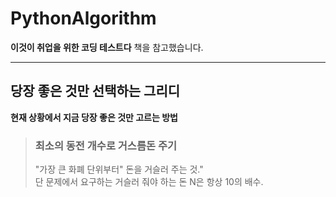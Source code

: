 # PythonAlgorithm

**이것이 취업을 위한 코딩 테스트다** 책을 참고했습니다.
******
<h2>당장 좋은 것만 선택하는 그리디</h2>

**현재 상황에서 지금 당장 좋은 것만 고르는 방법**

> **<h3>최소의 동전 개수로 거스름돈 주기</h3>**
> "가장 큰 화폐 단위부터" 돈을 거슬러 주는 것." <br>
> 단 문제에서 요구하는 거슬러 줘야 하는 돈 N은 항상 10의 배수.